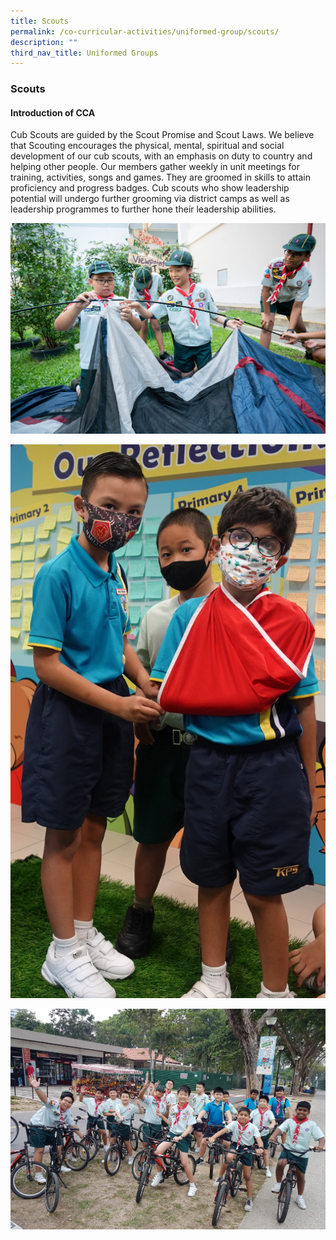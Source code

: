 ```yaml
---
title: Scouts
permalink: /co-curricular-activities/uniformed-group/scouts/
description: ""
third_nav_title: Uniformed Groups
---
```

### **Scouts**

#### **Introduction of CCA**
Cub Scouts are guided by the Scout Promise and Scout Laws. We believe that Scouting encourages the physical, mental, spiritual and social development of our cub scouts, with an emphasis on duty to country and helping other people. Our members gather weekly in unit meetings for training, activities, songs and games. They are groomed in skills to attain proficiency and progress badges. Cub scouts who show leadership potential will undergo further grooming via district camps as well as leadership programmes to further hone their leadership abilities.

<img src="/images/ug2.jpg" >

![](/images/2023%20CCA/Scouts%202.jpg)

![](/images/2023%20CCA/Scouts1.jpg)